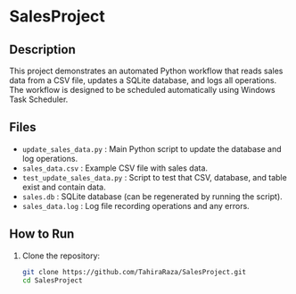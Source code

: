 # SalesProject

## Description
This project demonstrates an automated Python workflow that reads sales data from a CSV file, updates a SQLite database, and logs all operations. The workflow is designed to be scheduled automatically using Windows Task Scheduler.

## Files
- `update_sales_data.py` : Main Python script to update the database and log operations.
- `sales_data.csv` : Example CSV file with sales data.
- `test_update_sales_data.py` : Script to test that CSV, database, and table exist and contain data.
- `sales.db` : SQLite database (can be regenerated by running the script).
- `sales_data.log` : Log file recording operations and any errors.

## How to Run
1. Clone the repository:
   ```bash
   git clone https://github.com/TahiraRaza/SalesProject.git
   cd SalesProject
